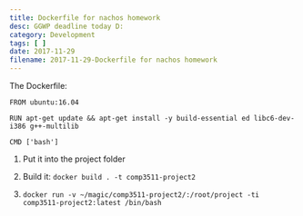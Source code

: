 ```yaml
---
title: Dockerfile for nachos homework
desc: GGWP deadline today D:
category: Development
tags: [ ]
date: 2017-11-29
filename: 2017-11-29-Dockerfile for nachos homework
---
```


The Dockerfile:
```
FROM ubuntu:16.04

RUN apt-get update && apt-get install -y build-essential ed libc6-dev-i386 g++-multilib

CMD ['bash']
```

1. Put it into the project folder

2. Build it: `docker build . -t comp3511-project2`

3. `docker run -v ~/magic/comp3511-project2/:/root/project -ti comp3511-project2:latest /bin/bash`

